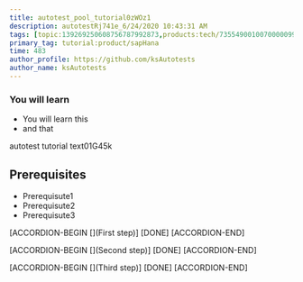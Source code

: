 ```yaml
---
title: autotest_pool_tutorial0zWOz1
description: autotestRj741e_6/24/2020 10:43:31 AM
tags: [topic:139269250608756787992873,products:tech/73554900100700000996,tutorial:experience/advanced]
primary_tag: tutorial:product/sapHana
time: 483
author_profile: https://github.com/ksAutotests
author_name: ksAutotests
---
```

### You will learn
- You will learn this
- and that

autotest tutorial text01G45k

## Prerequisites
- Prerequisute1
- Prerequisute2
- Prerequisute3

[ACCORDION-BEGIN [](First step)]
[DONE]
[ACCORDION-END]

[ACCORDION-BEGIN [](Second step)]
[DONE]
[ACCORDION-END]

[ACCORDION-BEGIN [](Third step)]
[DONE]
[ACCORDION-END]

